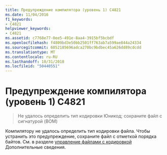 ```yaml
---
title: Предупреждение компилятора (уровень 1) C4821
ms.date: 11/04/2016
f1_keywords:
- C4821
helpviewer_keywords:
- C4821
ms.assetid: c7768e77-0ee5-491e-8aa4-3915bf5bcbdf
ms.openlocfilehash: f4809bd3e50bb2501ff763ab7a599ae844a24334
ms.sourcegitcommit: 6052185696adca270bc9bdbec45a626dd89cdcdd
ms.translationtype: MT
ms.contentlocale: ru-RU
ms.lasthandoff: 10/31/2018
ms.locfileid: "50440551"
---
```

# <a name="compiler-warning-level-1-c4821"></a>Предупреждение компилятора (уровень 1) C4821

> Не удалось определить тип кодировки Юникод; сохраните файл с сигнатурой (BOM)

Компилятору не удалось определить тип кодировки файла. Чтобы устранить это предупреждение, сохраните файл с отметкой порядка байтов. См. в разделе [управление файлами с кодировкой](/sql/ssms/solution/manage-files-with-encoding) Дополнительные сведения.